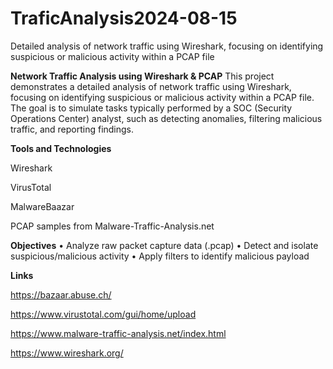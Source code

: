# TraficAnalysis2024-08-15
Detailed analysis of network traffic using Wireshark, focusing on identifying suspicious or malicious activity within a PCAP file

**Network Traffic Analysis using Wireshark & PCAP**
This project demonstrates a detailed analysis of network traffic using Wireshark, focusing on identifying suspicious or malicious activity within a PCAP file. The goal is to simulate tasks typically performed by a SOC (Security Operations Center) analyst, such as detecting anomalies, filtering malicious traffic, and reporting findings.

**Tools and Technologies**

Wireshark

VirusTotal

MalwareBaazar

PCAP samples from Malware-Traffic-Analysis.net

**Objectives**
•	Analyze raw packet capture data (.pcap)
•	Detect and isolate suspicious/malicious activity
•	Apply filters to identify malicious payload

**Links**

https://bazaar.abuse.ch/

https://www.virustotal.com/gui/home/upload

https://www.malware-traffic-analysis.net/index.html

https://www.wireshark.org/



